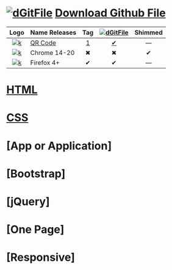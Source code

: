 [![dGitFile][dgf-sv]][dgf] [Download Github File]
=================================
|Logo             | Name Releases     | Tag |[![dGitFile][dgf-sv]][dgf]| Shimmed |
|:---------------:|-------------------|:---:|:------------------------:|:-------:|
|[![k][j]][r-i]   | [QR Code]         | [1] | [✔][8]                       | —       |
|[![k][j]][r-i]   | Chrome 14-20      | ✖   | ✖                       | ✔      |
|[![k][j]][r-i]   | Firefox 4+        | ✔   | ✔                       | —       |

[HTML]
======
[CSS]
======
[App or Application]
==================
[Bootstrap]
===========
[jQuery]
========
[One Page]
==========
[Responsive]
============

[dgf]:     https://github.com/samuelbetio/dGitFile#dgitfile-download-github-file
[dgf-sv]:  https://github.com/samuelbetio/dGitFile/blob/v1.0.01-Hawcons/SVG/Filetypes/Blue/Filled/icon-124-document-file-zip.svg
[r-i]:     https://github.com/samuelbetio/dGitFile/releases
[j]:       https://github.com/samuelbetio/dGitFile/blob/v1.0.01-Hawcons/SVG/Filetypes/Blue/Filled/icon-29-file-doc.svg
[htlm-sv]: https://github.com/samuelbetio/dGitFile/blob/v1.0.01-Hawcons/SVG/Filetypes/Blue/Filled/icon-11-file-html.svg
[HTML]:    https://github.com/samuelbetio/dGitFile/blob/v1.0.01-Hawcons/SVG/Filetypes/Blue/Filled/icon-11-file-html.svg
[CSS]:     https://github.com/samuelbetio/dGitFile/blob/v1.0.01-Hawcons/SVG/Filetypes/Blue/Filled/icon-12-file-css.svg


[dGitFile]: https://github.com/topics/dgitfile
[Download Github File]: https://github.com/samuelbetio/dGitFile/blob/master/README.md#dgitfile-download-github-file
[QR Code]: https://github.com/samuelbetio/dGitFile/tree/v7.3.13#qrcodejs
[1]: https://github.com/samuelbetio/dGitFile/releases/tag/v7.3.13
[8]: https://github.com/samuelbetio/dGitFile/archive/v7.3.13.zip
